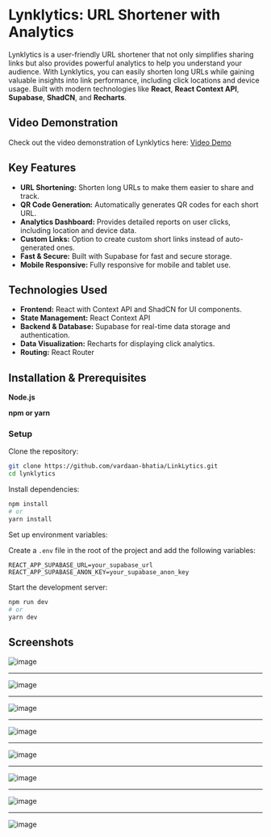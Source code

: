 # **Lynklytics: URL Shortener with Analytics**

Lynklytics is a user-friendly URL shortener that not only simplifies sharing links but also provides powerful analytics to help you understand your audience. With Lynklytics, you can easily shorten long URLs while gaining valuable insights into link performance, including click locations and device usage. Built with modern technologies like **React**, **React Context API**, **Supabase**, **ShadCN**, and **Recharts**.

## **Video Demonstration**

Check out the video demonstration of Lynklytics here: [Video Demo](https://youtu.be/B4H900xjVRQ)

## **Key Features**

- **URL Shortening:** Shorten long URLs to make them easier to share and track.
- **QR Code Generation:** Automatically generates QR codes for each short URL.
- **Analytics Dashboard:** Provides detailed reports on user clicks, including location and device data.
- **Custom Links:** Option to create custom short links instead of auto-generated ones.
- **Fast & Secure:** Built with Supabase for fast and secure storage.
- **Mobile Responsive:** Fully responsive for mobile and tablet use.

## **Technologies Used**

- **Frontend:** React with Context API and ShadCN for UI components.
- **State Management:** React Context API
- **Backend & Database:** Supabase for real-time data storage and authentication.
- **Data Visualization:** Recharts for displaying click analytics.
- **Routing:** React Router

## **Installation & Prerequisites**

**Node.js**

**npm or yarn**

### Setup

Clone the repository:

```bash
git clone https://github.com/vardaan-bhatia/LinkLytics.git
cd lynklytics
```

Install dependencies:

```bash
npm install
# or
yarn install
```
Set up environment variables:

Create a `.env` file in the root of the project and add the following variables:

```
REACT_APP_SUPABASE_URL=your_supabase_url
REACT_APP_SUPABASE_ANON_KEY=your_supabase_anon_key
```
Start the development server:

```bash
npm run dev
# or
yarn dev
```

## **Screenshots**

![image](https://github.com/user-attachments/assets/1ef47350-59ce-4a40-b59e-0df8a2a6fb24)

---
![image](https://github.com/user-attachments/assets/9c34abbd-9a99-43bf-a03d-5e459d81972f)

---
![image](https://github.com/user-attachments/assets/3cbc8162-431b-48fa-b5a7-2f6e65d516f3)

---
![image](https://github.com/user-attachments/assets/c1ebb228-69e9-4a61-b2e1-5a01fabf8bc1)

---
![image](https://github.com/user-attachments/assets/b134f167-662a-4c3d-aa57-4939ba0c0725)

---
![image](https://github.com/user-attachments/assets/a6760522-fec1-47d0-afbe-3e16dadcd5a0)

---
![image](https://github.com/user-attachments/assets/cf926a59-71d2-4ebe-ae1f-39d9b2ad3e76)

---
![image](https://github.com/user-attachments/assets/e91d4b36-ac0b-4bc1-87f6-bf888026be6c)







